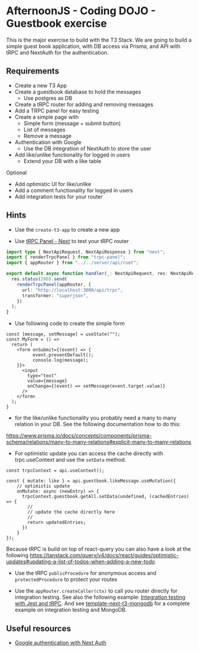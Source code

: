 # AfternoonJS - Coding DOJO - Guestbook exercise

This is the major exercise to build with the T3 Stack.
We are going to build a simple guest book application, with DB access via Prisma, and API with tRPC and NextAuth for the authentication.

## Requirements

- Create a new T3 App 
- Create a guestbook database to hold the messages
  - Use postgres as DB
- Create a tRPC router for adding and removing messages
- Add a TRPC panel for easy testing
- Create a simple page with
  - Simple form (message + submit button)
  - List of messages
  - Remove a message
- Authentication with Google
  - Use the DB integration of NextAuth to store the user
- Add like/unlike functionality for logged in users 
  - Extend your DB with a like table

Optional
- Add optimistic UI for like/unlike
- Add a comment functionality for logged in users
- Add integration tests for your router 

## Hints

- Use the `create-t3-app` to create a new app
  
- Use [tRPC Panel - Next](https://github.com/iway1/trpc-panel#nextjs--create-t3-app-example) to test your tRPC router

```ts
import type { NextApiRequest, NextApiResponse } from "next";
import { renderTrpcPanel } from "trpc-panel";
import { appRouter } from "../../server/api/root";

export default async function handler(_: NextApiRequest, res: NextApiResponse) {
  res.status(200).send(
    renderTrpcPanel(appRouter, {
      url: "http://localhost:3000/api/trpc",
      transformer: "superjson",
    })
  );
}
```

- Use following code to create the simple form

```tsx
const [message, setMessage] = useState("");
const MyForm = () =>
  return (
    <form onSubmit={(event) => {
          event.preventDefault();
          console.log(message);
    }}>
      <input
        type="text"
        value={message}
        onChange={(event) => setMessage(event.target.value)}
      />
    </form>
  );
}
```

- for the like/unlike functionality you probably need a many to many relation in your DB. See the following documentation how to do this: 

https://www.prisma.io/docs/concepts/components/prisma-schema/relations/many-to-many-relations#explicit-many-to-many-relations

- For optimistic update you can access the cache directly with trpc.useContext and use the `setData` method.

```tsx
const trpcContext = api.useContext();

const { mutate: like } = api.guestbook.likeMessage.useMutation({
    // optimistic update
    onMutate: async (newEntry) => {
      trpcContext.guestbook.getAll.setData(undefined, (cachedEntries) => {
        //
        // update the cache directly here
        //
        return updatedEntries;
      })
    }
});
```

Because tRPC is build on top of react-query you can also have a look at the following 
https://tanstack.com/query/v4/docs/react/guides/optimistic-updates#updating-a-list-of-todos-when-adding-a-new-todo

- Use the tRPC `publicProcedure` for anonymous access and `protectedProcedure` to protect your routes

- Use the `appRouter.createCaller(ctx)` to call you router directly for integration testing. See also the following example: [Integration testing with Jest and tRPC](https://github.com/trpc/examples-next-prisma-starter/blob/main/src/server/routers/post.test.ts). And see [template-next-t3-mongodb](https://github.com/cosemansp/template-next-t3-mongodb) for a complete example on integration testing and MongoDB.

## Useful resources

- [Google authentication with Next Auth](https://next-auth.js.org/providers/google)

